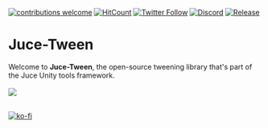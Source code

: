 [![contributions welcome](https://img.shields.io/badge/contributions-welcome-brightgreen.svg?style=flat)](https://github.com/Juce-Assets/Juce-Tween/issues)
[![HitCount](http://hits.dwyl.com/Juce-Assets/Juce-Tween.svg)](http://hits.dwyl.com/Juce-Assets/Juce-Tween)
[![Twitter Follow](https://img.shields.io/badge/twitter-%406uillem-blue.svg?style=flat&label=Follow)](https://twitter.com/6uillem)
[![Discord](https://img.shields.io/discord/768962092296044614.svg)](https://discord.gg/dbG7zKA)
[![Release](https://img.shields.io/github/release/Juce-Assets/Juce-Tween.svg)](https://github.com/Juce-Assets/Juce-Tween/releases/latest)

# Juce-Tween
Welcome to **Juce-Tween**, the open-source tweening library that's part of the Juce Unity tools framework.
 <br/>
 <br/>
![](https://github.com/Juce-Assets/Juce-Tween/blob/develop/Misc/LogoShortHeight.png)
 <br/>
 <br/>
 
  [![ko-fi](https://www.ko-fi.com/img/githubbutton_sm.svg)](https://ko-fi.com/juceunity)
 
